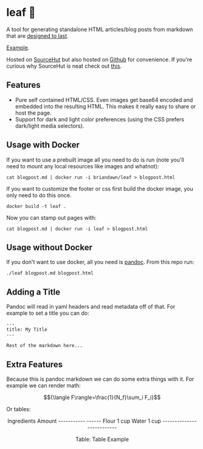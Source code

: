 # leaf 🍃

A tool for generating standalone HTML articles/blog posts from markdown that are [designed to last](https://jeffhuang.com/designed_to_last/). 

[Example](https://cloudflare-ipfs.com/ipfs/QmPVKY5CFmFSNdwR88BwEmj4eAcV6N13Nf6pt4i5Jc5BS7).

Hosted on [SourceHut](https://git.sr.ht/~brian-dawn/leaf) but also hosted on [Github](https://github.com/brian-dawn/leaf) for convenience. If you're curious why SourceHut is neat check out [this](https://sourcehut.org/blog/2019-10-23-srht-puts-users-first/).

## Features

* Pure self contained HTML/CSS. Even images get base64 encoded and embedded into the resulting HTML. This makes it really easy to share or host the page.
* Support for dark and light color preferences (using the CSS prefers dark/light media selectors).

## Usage with Docker

If you want to use a prebuilt image all you need to do is run (note you'll need to mount any local resources like images and whatnot):

    cat blogpost.md | docker run -i briandawn/leaf > blogpost.html

If you want to customize the footer or css first build the docker image, you only need to do this once.

    docker build -t leaf .

Now you can stamp out pages with:

    cat blogpost.md | docker run -i leaf > blogpost.html

## Usage without Docker

If you don't want to use docker, all you need is [pandoc](https://pandoc.org/installing.html). From this repo run:

    ./leaf blogpost.md blogpost.html

## Adding a Title

Pandoc will read in yaml headers and read metadata off of that. For example
to set a title you can do:

```
---
title: My Title
---

Rest of the markdown here...
```

## Extra Features

Because this is pandoc markdown we can do some extra things with it. For example we
can render math:

$${\langle F\rangle=\frac{1}{N_f}\sum_i F_i}$$

Or tables:

<center>
Ingredients     Amount
-----------     ------
Flour           1 cup     
Water           1 cup  
--------------------------

Table:  Table Example
</center>


